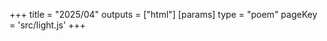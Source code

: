+++
title = "2025/04"
outputs = ["html"]
[params]
    type = "poem"
    pageKey = 'src/light.js'
+++
